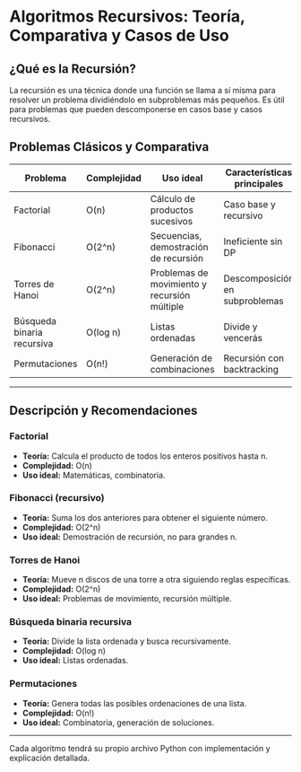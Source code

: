 # Algoritmos Recursivos: Teoría, Comparativa y Casos de Uso

## ¿Qué es la Recursión?
La recursión es una técnica donde una función se llama a sí misma para resolver un problema dividiéndolo en subproblemas más pequeños. Es útil para problemas que pueden descomponerse en casos base y casos recursivos.

## Problemas Clásicos y Comparativa

| Problema                  | Complejidad     | Uso ideal                                 | Características principales |
|---------------------------|-----------------|--------------------------------------------|----------------------------|
| Factorial                 | O(n)           | Cálculo de productos sucesivos             | Caso base y recursivo      |
| Fibonacci                 | O(2^n)         | Secuencias, demostración de recursión      | Ineficiente sin DP         |
| Torres de Hanoi           | O(2^n)         | Problemas de movimiento y recursión múltiple| Descomposición en subproblemas |
| Búsqueda binaria recursiva| O(log n)       | Listas ordenadas                          | Divide y vencerás          |
| Permutaciones             | O(n!)          | Generación de combinaciones                | Recursión con backtracking |

---

## Descripción y Recomendaciones

### Factorial
- **Teoría:** Calcula el producto de todos los enteros positivos hasta n.
- **Complejidad:** O(n)
- **Uso ideal:** Matemáticas, combinatoria.

### Fibonacci (recursivo)
- **Teoría:** Suma los dos anteriores para obtener el siguiente número.
- **Complejidad:** O(2^n)
- **Uso ideal:** Demostración de recursión, no para grandes n.

### Torres de Hanoi
- **Teoría:** Mueve n discos de una torre a otra siguiendo reglas específicas.
- **Complejidad:** O(2^n)
- **Uso ideal:** Problemas de movimiento, recursión múltiple.

### Búsqueda binaria recursiva
- **Teoría:** Divide la lista ordenada y busca recursivamente.
- **Complejidad:** O(log n)
- **Uso ideal:** Listas ordenadas.

### Permutaciones
- **Teoría:** Genera todas las posibles ordenaciones de una lista.
- **Complejidad:** O(n!)
- **Uso ideal:** Combinatoria, generación de soluciones.

---

Cada algoritmo tendrá su propio archivo Python con implementación y explicación detallada.
